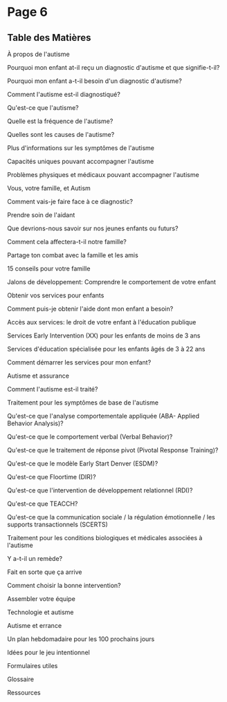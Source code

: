 # Page 6
## Table des Matières
À propos de l'autisme

Pourquoi mon enfant at-il reçu un diagnostic d'autisme et que signifie-t-il?

Pourquoi mon enfant a-t-il besoin d'un diagnostic d'autisme?

Comment l'autisme est-il diagnostiqué?

Qu'est-ce que l'autisme?

Quelle est la fréquence de l'autisme?

Quelles sont les causes de l'autisme?

Plus d'informations sur les symptômes de l'autisme

Capacités uniques pouvant accompagner l'autisme

Problèmes physiques et médicaux pouvant accompagner l'autisme

Vous, votre famille, et Autism

Comment vais-je faire face à ce diagnostic?

Prendre soin de l'aidant

Que devrions-nous savoir sur nos jeunes enfants ou futurs?

Comment cela affectera-t-il notre famille?

Partage ton combat avec la famille et les amis

15 conseils pour votre famille

Jalons de développement: Comprendre le comportement de votre enfant

Obtenir vos services pour enfants

Comment puis-je obtenir l'aide dont mon enfant a besoin?

Accès aux services: le droit de votre enfant à l'éducation publique

Services Early Intervention (XX) pour les enfants de moins de 3 ans

Services d'éducation spécialisée pour les enfants âgés de 3 à 22 ans

Comment démarrer les services pour mon enfant?

Autisme et assurance

Comment l'autisme est-il traité?

Traitement pour les symptômes de base de l'autisme

Qu'est-ce que l'analyse comportementale appliquée (ABA- Applied Behavior Analysis)?

Qu'est-ce que le comportement verbal (Verbal Behavior)?

Qu'est-ce que le traitement de réponse pivot (Pivotal Response Training)?

Qu'est-ce que le modèle Early Start Denver (ESDM)?

Qu'est-ce que Floortime (DIR)?

Qu'est-ce que l'intervention de développement relationnel (RDI)?

Qu'est-ce que TEACCH?

Qu'est-ce que la communication sociale / la régulation émotionnelle / les supports transactionnels (SCERTS)

Traitement pour les conditions biologiques et médicales associées à l'autisme

Y a-t-il un remède?

Fait en sorte que ça arrive

Comment choisir la bonne intervention?

Assembler votre équipe

Technologie et autisme

Autisme et errance

Un plan hebdomadaire pour les 100 prochains jours

Idées pour le jeu intentionnel

Formulaires utiles

Glossaire

Ressources
